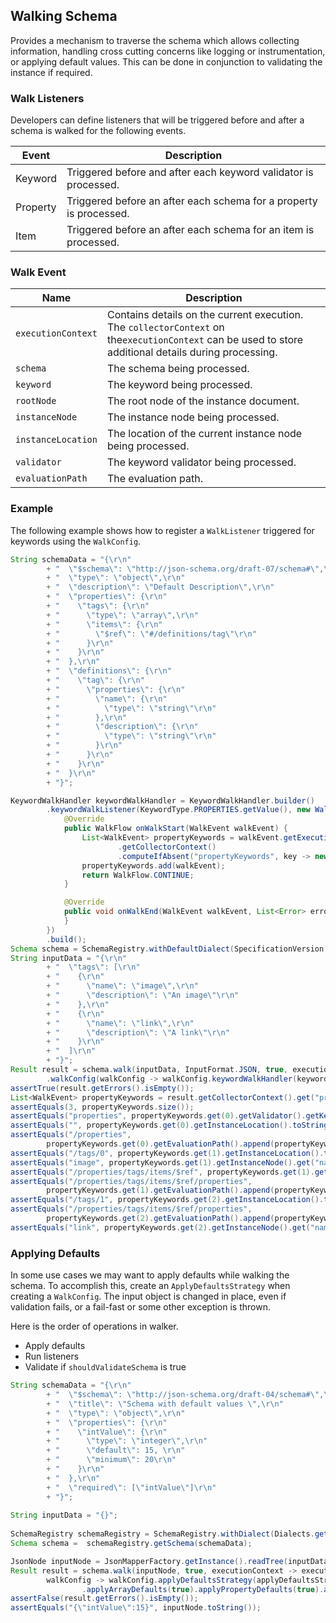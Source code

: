 ## Walking Schema

Provides a mechanism to traverse the schema which allows collecting information, handling cross cutting concerns like logging or instrumentation, or applying default values. This can be done in conjunction to validating the instance if required.

### Walk Listeners

Developers can define listeners that will be triggered before and after a schema is walked for the following events.

| Event    | Description                                                        |
| -------- | ------------------------------------------------------------------ |
| Keyword  | Triggered before and after each keyword validator is processed.    |
| Property | Triggered before an after each schema for a property is processed. |
| Item     | Triggered before an after each schema for an item is processed.    |

### Walk Event

| Name               | Description                                                                                                                                           |
| ------------------ | ----------------------------------------------------------------------------------------------------------------------------------------------------- |
| `executionContext` | Contains details on the current execution. The `collectorContext` on the`executionContext` can be used to store additional details during processing. |
| `schema`           | The schema being processed.                                                                                                                   |
| `keyword`          | The keyword being processed.                                                                                                                  |
| `rootNode`         | The root node of the instance document.                                                                                                               |
| `instanceNode`     | The instance node being processed.                                                                                                            |
| `instanceLocation` | The location of the current instance node being processed.                                                                                            |
| `validator`        | The keyword validator being processed.                                                                                                                |
| `evaluationPath`   | The evaluation path.                                                                                                                          |

### Example

The following example shows how to register a `WalkListener` triggered for keywords using the `WalkConfig`.

```java
String schemaData = "{\r\n"
        + "  \"$schema\": \"http://json-schema.org/draft-07/schema#\",\r\n"
        + "  \"type\": \"object\",\r\n"
        + "  \"description\": \"Default Description\",\r\n"
        + "  \"properties\": {\r\n"
        + "    \"tags\": {\r\n"
        + "      \"type\": \"array\",\r\n"
        + "      \"items\": {\r\n"
        + "        \"$ref\": \"#/definitions/tag\"\r\n"
        + "      }\r\n"
        + "    }\r\n"
        + "  },\r\n"
        + "  \"definitions\": {\r\n"
        + "    \"tag\": {\r\n"
        + "      \"properties\": {\r\n"
        + "        \"name\": {\r\n"
        + "          \"type\": \"string\"\r\n"
        + "        },\r\n"
        + "        \"description\": {\r\n"
        + "          \"type\": \"string\"\r\n"
        + "        }\r\n"
        + "      }\r\n"
        + "    }\r\n"
        + "  }\r\n"
        + "}";

KeywordWalkHandler keywordWalkHandler = KeywordWalkHandler.builder()
        .keywordWalkListener(KeywordType.PROPERTIES.getValue(), new WalkListener() {
            @Override
            public WalkFlow onWalkStart(WalkEvent walkEvent) {
                List<WalkEvent> propertyKeywords = walkEvent.getExecutionContext()
                        .getCollectorContext()
                        .computeIfAbsent("propertyKeywords", key -> new ArrayList<>());
                propertyKeywords.add(walkEvent);
                return WalkFlow.CONTINUE;
            }

            @Override
            public void onWalkEnd(WalkEvent walkEvent, List<Error> errors) {
            }
        })
        .build();
Schema schema = SchemaRegistry.withDefaultDialect(SpecificationVersion.DRAFT_7).getSchema(schemaData);
String inputData = "{\r\n"
        + "  \"tags\": [\r\n"
        + "    {\r\n"
        + "      \"name\": \"image\",\r\n"
        + "      \"description\": \"An image\"\r\n"
        + "    },\r\n"
        + "    {\r\n"
        + "      \"name\": \"link\",\r\n"
        + "      \"description\": \"A link\"\r\n"
        + "    }\r\n"
        + "  ]\r\n"
        + "}";
Result result = schema.walk(inputData, InputFormat.JSON, true, executionContext -> executionContext
        .walkConfig(walkConfig -> walkConfig.keywordWalkHandler(keywordWalkHandler)));
assertTrue(result.getErrors().isEmpty());
List<WalkEvent> propertyKeywords = result.getCollectorContext().get("propertyKeywords");
assertEquals(3, propertyKeywords.size());
assertEquals("properties", propertyKeywords.get(0).getValidator().getKeyword());
assertEquals("", propertyKeywords.get(0).getInstanceLocation().toString());
assertEquals("/properties",
        propertyKeywords.get(0).getEvaluationPath().append(propertyKeywords.get(0).getKeyword()).toString());
assertEquals("/tags/0", propertyKeywords.get(1).getInstanceLocation().toString());
assertEquals("image", propertyKeywords.get(1).getInstanceNode().get("name").asText());
assertEquals("/properties/tags/items/$ref", propertyKeywords.get(1).getEvaluationPath().toString());
assertEquals("/properties/tags/items/$ref/properties",
        propertyKeywords.get(1).getEvaluationPath().append(propertyKeywords.get(1).getKeyword()).toString());
assertEquals("/tags/1", propertyKeywords.get(2).getInstanceLocation().toString());
assertEquals("/properties/tags/items/$ref/properties",
        propertyKeywords.get(2).getEvaluationPath().append(propertyKeywords.get(2).getKeyword()).toString());
assertEquals("link", propertyKeywords.get(2).getInstanceNode().get("name").asText());
```

### Applying Defaults

In some use cases we may want to apply defaults while walking the schema. To accomplish this, create an `ApplyDefaultsStrategy` when creating a `WalkConfig`. The input object is changed in place, even if validation fails, or a fail-fast or some other exception is thrown.

Here is the order of operations in walker.

* Apply defaults
* Run listeners
* Validate if `shouldValidateSchema` is true

```java
String schemaData = "{\r\n"
        + "  \"$schema\": \"http://json-schema.org/draft-04/schema#\",\r\n"
        + "  \"title\": \"Schema with default values \",\r\n"
        + "  \"type\": \"object\",\r\n"
        + "  \"properties\": {\r\n"
        + "    \"intValue\": {\r\n"
        + "      \"type\": \"integer\",\r\n"
        + "      \"default\": 15, \r\n"
        + "      \"minimum\": 20\r\n"
        + "    }\r\n"
        + "  },\r\n"
        + "  \"required\": [\"intValue\"]\r\n"
        + "}";
        
String inputData = "{}";
        
SchemaRegistry schemaRegistry = SchemaRegistry.withDialect(Dialects.getDraft4());
Schema schema =  schemaRegistry.getSchema(schemaData);

JsonNode inputNode = JsonMapperFactory.getInstance().readTree(inputData);
Result result = schema.walk(inputNode, true, executionContext -> executionContext.walkConfig(
        walkConfig -> walkConfig.applyDefaultsStrategy(applyDefaultsStrategy -> applyDefaultsStrategy
                .applyArrayDefaults(true).applyPropertyDefaults(true).applyPropertyDefaultsIfNull(true))));
assertFalse(result.getErrors().isEmpty());
assertEquals("{\"intValue\":15}", inputNode.toString());
```